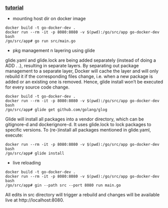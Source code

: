 ### [tutorial](https://blog.hasura.io/the-ultimate-guide-to-writing-dockerfiles-for-go-web-apps-336efad7012c)


- mounting host dir on docker image
```
docker build -t go-docker-dev .
docker run --rm -it -p 8080:8080 -v $(pwd):/go/src/app go-docker-dev bash
/go/src/app# go run src/main.go

```

- pkg management n layering using glide

glide.yaml and glide.lock are being added separately (instead of doing a ADD . .), resulting in separate layers. By separating out package management to a separate layer, Docker will cache the layer and will only rebuild it if the corresponding files change, i.e. when a new package is added or an existing one is removed. Hence, glide install won’t be executed for every source code change.

```
docker build -t go-docker-dev .
docker run --rm -it -p 8080:8080 -v $(pwd):/go/src/app go-docker-dev bash
/go/src/app# glide get github.com/golang/glog
```

Glide will install all packages into a vendor directory, which can be gitignore-d and dockerignore-d. It uses glide.lock to lock packages to specific versions. To (re-)install all packages mentioned in glide.yaml, execute:

```
docker run --rm -it -p 8080:8080 -v $(pwd):/go/src/app go-docker-dev bash
/go/src/app# glide install
```

- live reloading
```
docker build -t go-docker-dev .
docker run --rm -it -p 8080:8080 -v $(pwd):/go/src/app go-docker-dev bash
/go/src/app# gin --path src --port 8080 run main.go
```

All edits in src directory will trigger a rebuild and changes will be available live at http://localhost:8080.

